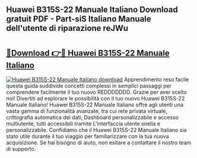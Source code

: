 ## Huawei B315S-22 Manuale Italiano Download gratuit PDF - Part-siS Italiano Manuale dell'utente di riparazione reJWu

# <h2><a href="http://dfe8t0.blite.top/?on=Huawei+B315S-22+Manuale+Italiano">🔗Download 👉🔴 Huawei B315S-22 Manuale Italiano</a></h2>

[![Huawei B315S-22 Manuale Italiano download](https://i.imgur.com/lujVjoI.png)](http://dfe8t0.blite.top/?on=Huawei+B315S-22+Manuale+Italiano)
Apprendimento reso facile questa guida suddivide concetti complessi in semplici passaggi per comprendere facilmente il tuo nuovo REDDDDDDD. Grazie per aver scelto noi! Divertiti ad esplorare le possibilità con il tuo nuovo Huawei B315S-22 Manuale Italiano! Huawei B315S-22 Manuale Italiano offre agli utenti una vasta gamma di funzionalità avanzate, tra cui rete privata virtuale, crittografia automatica dei dati, Dashboard personalizzabile e accesso multiutente, tutti accessibili tramite L'interfaccia utente snella e personalizzabile. Confidiamo che il Huawei B315S-22 Manuale Italiano sia stato utile durante il tuo viaggio per familiarizzare con la tua nuova acquisizione. Se hai bisogno di aiuto, non esitare a contattare il nostro team di supporto.
